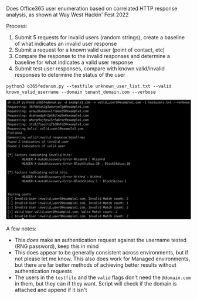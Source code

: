 Does Office365 user enumeration based on correlated HTTP response analysis, as shown at Way West Hackin' Fest 2022

Process:
1. Submit 5 requests for invalid users (random strings), create a baseline of what indicates an invalid user response
2. Submit a request for a known valid user (point of contact, etc)
3. Compare the response to the invalid responses and determine a baseline for what indicates a valid user response
4. Submit test user responses, compare with known valid/invalid responses to determine the status of the user


```
python3 o365fedenum.py --testfile unknown_user_list.txt --valid known_valid_username --domain tenant_domain.com --verbose
```

![screenshot](https://github.com/knavesec/o365fedenum/blob/master/screenshot.png?raw=true)


A few notes:
* This _does_ make an authentication request against the username tested (RNG password), keep this in mind
* This does appear to be generally consistent across environments, but if not please let me know. This also does work for Managed environments, but there are far better methods of achieving better results without authentication requests
* The users in the `testfile` and the `valid` flags don't need the `@domain.com` in them, but they can if they want. Script will check if the domain is attached and append if it isn't
